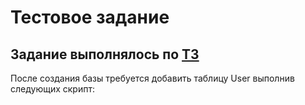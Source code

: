# Тестовое задание
## Задание выполнялось по [ТЗ](https://yadi.sk/i/IY3kdlTmEEskqQ)

После создания базы требуется добавить таблицу User выполнив следующих скрипт:
